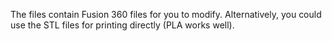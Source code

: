 The files contain Fusion 360 files for you to modify.
Alternatively, you could use the STL files for printing directly (PLA works well).
